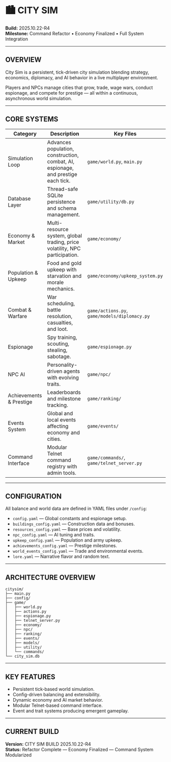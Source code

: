 # 🏙️ CITY SIM
**Build:** 2025.10.22-R4  
**Milestone:** Command Refactor • Economy Finalized • Full System Integration

---

## OVERVIEW
City Sim is a persistent, tick-driven city simulation blending strategy, economics, diplomacy, and AI behavior in a live multiplayer environment.

Players and NPCs manage cities that grow, trade, wage wars, conduct espionage, and compete for prestige — all within a continuous, asynchronous world simulation.

---

## CORE SYSTEMS

| Category | Description | Key Files |
|-----------|--------------|-----------|
| Simulation Loop | Advances population, construction, combat, AI, espionage, and prestige each tick. | `game/world.py`, `main.py` |
| Database Layer | Thread-safe SQLite persistence and schema management. | `game/utility/db.py` |
| Economy & Market | Multi-resource system, global trading, price volatility, NPC participation. | `game/economy/` |
| Population & Upkeep | Food and gold upkeep with starvation and morale mechanics. | `game/economy/upkeep_system.py` |
| Combat & Warfare | War scheduling, battle resolution, casualties, and loot. | `game/actions.py`, `game/models/diplomacy.py` |
| Espionage | Spy training, scouting, stealing, sabotage. | `game/espionage.py` |
| NPC AI | Personality-driven agents with evolving traits. | `game/npc/` |
| Achievements & Prestige | Leaderboards and milestone tracking. | `game/ranking/` |
| Events System | Global and local events affecting economy and cities. | `game/events/` |
| Command Interface | Modular Telnet command registry with admin tools. | `game/commands/`, `game/telnet_server.py` |

---

## CONFIGURATION
All balance and world data are defined in YAML files under `/config`:

- `config.yaml` — Global constants and espionage setup.  
- `buildings_config.yaml` — Construction data and bonuses.  
- `resources_config.yaml` — Base prices and volatility.  
- `npc_config.yaml` — AI tuning and traits.  
- `upkeep_config.yaml` — Population and army upkeep.  
- `achievements_config.yaml` — Prestige milestones.  
- `world_events_config.yaml` — Trade and environmental events.  
- `lore.yaml` — Narrative flavor and random text.

---

## ARCHITECTURE OVERVIEW
```
citysim/
├── main.py
├── config/
├── game/
│   ├── world.py
│   ├── actions.py
│   ├── espionage.py
│   ├── telnet_server.py
│   ├── economy/
│   ├── npc/
│   ├── ranking/
│   ├── events/
│   ├── models/
│   ├── utility/
│   └── commands/
└── city_sim.db
```

---

## KEY FEATURES
- Persistent tick-based world simulation.
- Config-driven balancing and extensibility.
- Dynamic economy and AI market behavior.
- Modular Telnet-based command interface.
- Event and trait systems producing emergent gameplay.

---

## CURRENT BUILD
**Version:** CITY SIM BUILD 2025.10.22-R4  
**Status:** Refactor Complete — Economy Finalized — Command System Modularized
